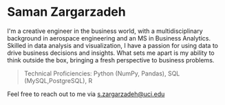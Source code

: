 # Saman Zargarzadeh
I'm a creative engineer in the business world, with a multidisciplinary background in aerospace engineering and an MS in Business Analytics. Skilled in data analysis and visualization, I have a passion for using data to drive business decisions and insights. What sets me apart is my ability to think outside the box, bringing a fresh perspective to business problems. 

> Technical Proficiencies: Python (NumPy, Pandas), SQL (MySQL,PostgreSQL), R

Feel free to reach out to me via s.zargarzadeh@uci.edu

